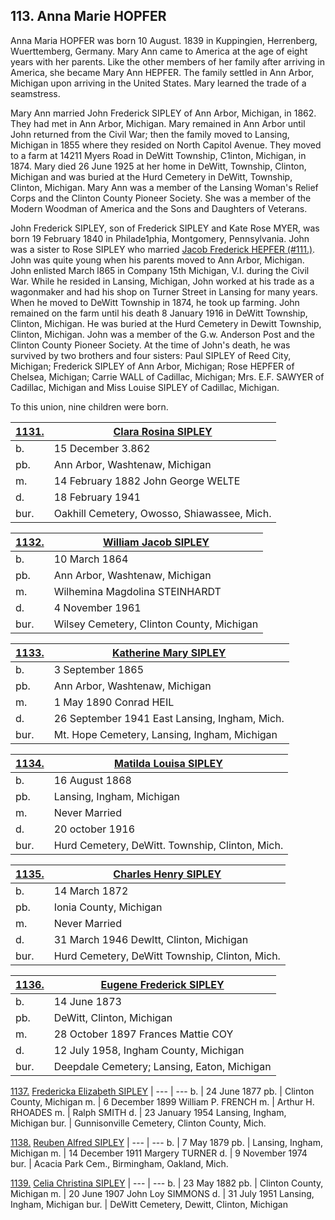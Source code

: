 ## 113. Anna Marie HOPFER

Anna Maria HOPFER was born 10 August. 1839 in Kuppingien, Herrenberg, Wuerttemberg, Germany. Mary Ann came to America at the age of eight years with her parents. Like the other members of her family after arriving in America, she became Mary Ann HEPFER. The family settled in Ann Arbor, Michigan upon arriving in the United States. Mary learned the trade of a seamstress.

Mary Ann married John Frederick SIPLEY of Ann Arbor, Michigan, in 1862. They had met in Ann Arbor, Michigan. Mary remained in Ann Arbor until John returned from the Civil War; then the family moved to Lansing, Michigan in 1855 where they resided on North Capitol Avenue. They moved to a farm at 14211 Myers Road in DeWitt Township, C1inton, Michigan, in 1874. Mary died 26 June 1925 at her home in DeWitt, Township, Clinton, Michigan and was buried at the Hurd Cemetery in DeWitt, Township, CIinton, Michigan. Mary Ann was a member of the Lansing Woman's Relief Corps and the Clinton County Pioneer Society. She was a member of the Modern Woodman of America and the Sons and Daughters of Veterans.

John Frederick SIPLEY, son of Frederick SIPLEY and Kate Rose MYER, was born 19 February 1840 in Philade1phia, Montgomery, Pennsylvania. John was a sister to Rose SIPLEY who married [Jacob Frederick HEPFER (#111.)](111). John was quite young when his parents moved to Ann Arbor, Michigan.  John enlisted March l865 in Company 15th Michigan, V.I. during the Civil War.  While he resided in Lansing, Michigan, John worked at his trade as a wagonmaker and had his shop on Turner Street in Lansing for many years. When he moved to DeWitt Township in 1874, he took up farming. John remained on the farm until his death 8 January 1916 in DeWitt Township, Clinton, Michigan. He was buried at the Hurd Cemetery in Dewitt Township, Clinton, Michigan. John was a member of the G.w. Anderson Post and the Clinton County Pioneer Society. At the time of John's death, he was survived by two brothers and four sisters: Paul SIPLEY of Reed City, Michigan; Frederick SIPLEY of Ann Arbor, Michigan; Rose HEPFER of Chelsea, Michigan; Carrie WALL of Cadillac, Michigan; Mrs. E.F. SAWYER of Cadillac, Michigan and Miss Louise SIPLEY of Cadillac, Michigan.

To this union, nine children were born.

[1131.](1131) | [Clara Rosina SIPLEY](1131)
| --- | ---
b. | 15 December 3.862 
pb. | Ann Arbor, Washtenaw, Michigan
m. | 14 February 1882 John George WELTE
d. | 18 February 1941 
bur. | Oakhill Cemetery, Owosso, Shiawassee, Mich.

[1132.](1132) | [William  Jacob SIPLEY](1132)
| --- | ---
b. | 10 March 1864
pb. | Ann Arbor, Washtenaw, Michigan
m. | Wilhemina Magdolina STEINHARDT
d. | 4 November 1961
bur. | Wilsey Cemetery, Clinton County, Michigan

[1133.](1133) | [Katherine Mary SIPLEY](1133)
| --- | ---
b. | 3 September 1865
pb. | Ann Arbor, Washtenaw, Michigan
m. | 1 May 1890 Conrad HEIL
d. | 26 September 1941 East Lansing, Ingham, Mich.
bur. | Mt. Hope Cemetery, Lansing, Ingham, Michigan

[1134.](1134) | [Matilda Louisa SIPLEY](1134)
| --- | ---
b. | 16 August 1868 
pb. | Lansing, Ingham, Michigan
m. | Never Married 
d. | 20 october 1916 
bur. | Hurd Cemetery, DeWitt. Township, Clinton, Mich.

[1135.](1135) | [Charles Henry SIPLEY](1135)
| --- | ---
b. | 14 March 1872 
pb. | Ionia County, Michigan
m.  | Never Married 
d. | 31 March 1946 Dewltt, Clinton, Michigan
bur. | Hurd Cemetery, DeWitt Township, Clinton, Mich.

[1136.](1136) | [Eugene Frederick SIPLEY](1136)
| --- | ---
b. | 14 June 1873 
pb. | DeWitt, Clinton, Michigan
m. | 28 October 1897 Frances Mattie COY
d. | 12 July 1958, Ingham County, Michigan
bur. | Deepdale Cemetery; Lansing, Eaton, Michigan

[1137.](1137) [Fredericka Elizabeth SIPLEY](1137)
| --- | ---
b. | 24 June 1877 
pb. | Clinton County, Michigan
m. | 6 December 1899 William P. FRENCH 
m. | Arthur H. RHOADES
m. | Ralph SMITH
d. | 23 January 1954 Lansing, Ingham, Michigan
bur. | Gunnisonville Cemetery, Clinton County, Mich.

[1138.](1138) [Reuben Alfred SIPLEY](1138)
| --- | ---
b. | 7 May 1879
pb. | Lansing, Ingham, Michigan
m. | 14 December 1911 Margery TURNER
d. | 9 November 1974 
bur. | Acacia Park Cem., Birmingham, Oakland, Mich.


[1139.](1139) [Celia Christina SIPLEY](1139)
| --- | ---
b. | 23 May 1882
pb. | Clinton County, Michigan
m. | 20 June 1907 John Loy SIMMONS 
d. | 31 July 1951 Lansing, Ingham, Michigan
bur. | DeWitt Cemetery, Dewitt, Clinton, Michigan